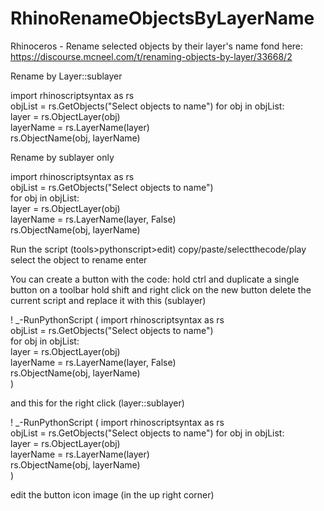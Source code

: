 # RhinoRenameObjectsByLayerName
Rhinoceros - Rename selected objects by their layer's name
fond here: https://discourse.mcneel.com/t/renaming-objects-by-layer/33668/2


Rename by Layer::sublayer

import rhinoscriptsyntax as rs  
objList = rs.GetObjects("Select objects to name") 
for obj in objList:     
    layer = rs.ObjectLayer(obj)     
    layerName = rs.LayerName(layer)     
    rs.ObjectName(obj, layerName)   
    
    
Rename by sublayer only

import rhinoscriptsyntax as rs  
objList = rs.GetObjects("Select objects to name")   
for obj in objList:   
    layer = rs.ObjectLayer(obj)   
    layerName = rs.LayerName(layer, False)  
    rs.ObjectName(obj, layerName)   
    
    
Run the script (tools>pythonscript>edit)
copy/paste/selectthecode/play
select the object to rename
enter

You can create a button with the code: hold ctrl and duplicate a single button on a toolbar
hold shift and right click on the new button delete the current script and replace it with this (sublayer)

! _-RunPythonScript (
import rhinoscriptsyntax as rs  
objList = rs.GetObjects("Select objects to name")   
for obj in objList:   
    layer = rs.ObjectLayer(obj)   
    layerName = rs.LayerName(layer, False)  
    rs.ObjectName(obj, layerName)  
)

and this for the right click (layer::sublayer)

! _-RunPythonScript (
import rhinoscriptsyntax as rs  
objList = rs.GetObjects("Select objects to name") 
for obj in objList:     
    layer = rs.ObjectLayer(obj)     
    layerName = rs.LayerName(layer)     
    rs.ObjectName(obj, layerName)   
)

edit the button icon image (in the up right corner)

